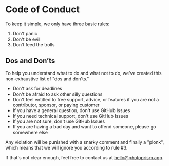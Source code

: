 # Code of Conduct

To keep it simple, we only have three basic rules:

1. Don't panic
2. Don't be evil
3. Don’t feed the trolls

## Dos and Don’ts ##

To help you understand what to do and what not to do, we've 
created this non-exhaustive list of "dos and don'ts."

- Don't ask for deadlines
- Don't be afraid to ask other silly questions
- Don't feel entitled to free support, advice, or features if you are not a contributor, sponsor, or paying customer
- If you have a general question, don't use GitHub Issues
- If you need technical support, don't use GitHub Issues
- If you are not sure, don't use GitHub Issues
- If you are having a bad day and want to offend someone, please go somewhere else

Any violation will be punished with a snarky comment and finally a "plonk", 
which means that we will ignore you according to rule #3.

If that's not clear enough, feel free to contact us at hello@photoprism.app.
